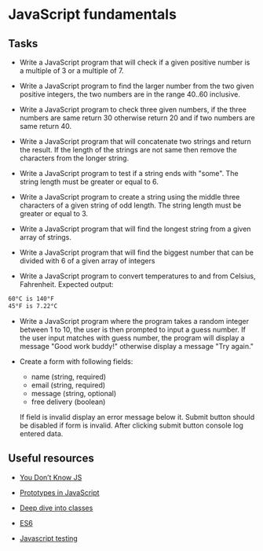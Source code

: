 # JavaScript fundamentals


## Tasks

- Write a JavaScript program that will check if a given positive number is a multiple of 3 or a multiple of 7.

- Write a JavaScript program to find the larger number from the two given positive integers, the two numbers are in the range 40..60 inclusive.

- Write a JavaScript program to check three given numbers, if the three numbers are same return 30 otherwise return 20 and if two numbers are same return 40.

- Write a JavaScript program that will concatenate two strings and return the result. If the length of the strings are not same then remove the characters from the longer string.

- Write a JavaScript program to test if a string ends with "some". The string length must be greater or equal to 6.

- Write a JavaScript program to create a string using the middle three characters of a given string of odd length. The string length must be greater or equal to 3.

- Write a JavaScript program that will find the longest string from a given array of strings.

- Write a JavaScript program that will find the biggest number that can be divided with 6 of a given array of integers

- Write a JavaScript program to convert temperatures to and from Celsius, Fahrenheit. Expected output:
```bash
60°C is 140°F
45°F is 7.22°C
```

- Write a JavaScript program where the program takes a random integer between 1 to 10, the user is then prompted to input a guess number. If the user input matches with guess number, the program will display a message "Good work buddy!" otherwise display a message "Try again."

- Create a form with following fields:
    - name (string, required)
    - email (string, required) 
    - message (string, optional)
    - free delivery (boolean) 

    If field is invalid display an error message below it. 
    Submit button should be disabled if form is invalid. After clicking submit button console log entered data.
    
 ## Useful resources
 - [You Don’t Know JS](https://github.com/getify/You-Dont-Know-JS)
 
 - [Prototypes in JavaScript](https://hackernoon.com/prototypes-in-javascript-5bba2990e04b)
 
 - [Deep dive into classes](https://scotch.io/tutorials/better-javascript-with-es6-pt-ii-a-deep-dive-into-classes)
 
  - [ES6](http://marijnhaverbeke.nl/talks/es6_falsyvalues2015/#0)
  
 - [Javascript testing](https://www.sitepoint.com/javascript-testing-unit-functional-integration)
